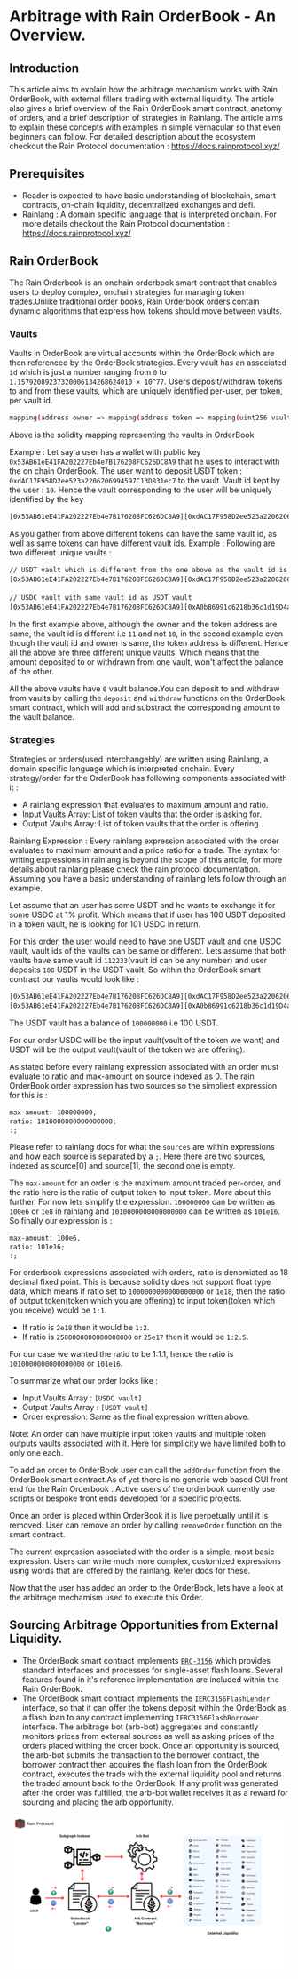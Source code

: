 # Arbitrage with Rain OrderBook - An Overview. 

## Introduction
This article aims to explain how the arbitrage mechanism works with Rain OrderBook, with external fillers trading with external liquidity.
The article also gives a brief overview of the Rain OrderBook smart contract, anatomy of orders, and a brief description of strategies in Rainlang. The article aims to explain these concepts with examples in simple vernacular so that even beginners can follow.
For detailed description about the ecosystem checkout the Rain Protocol documentation : <https://docs.rainprotocol.xyz/>

## Prerequisites
- Reader is expected to have basic understanding of blockchain, smart contracts, on-chain liquidity, decentralized exchanges and defi.
- Rainlang : A domain specific language that is interpreted onchain. For more details checkout the Rain Protocol documentation : <https://docs.rainprotocol.xyz/>
## Rain OrderBook
The Rain Orderbook is an onchain orderbook smart contract that enables users to deploy complex, onchain strategies for managing token trades.Unlike traditional order books, Rain Orderbook orders contain dynamic algorithms that express how tokens should move between vaults.

### Vaults
Vaults in OrderBook are virtual accounts within the OrderBook which are then referenced by the OrderBook strategies. Every vault has an associated `id` which is just a number ranging from `0` to `1.15792089237320006134268624010 × 10^77`. Users deposit/withdraw tokens to and from these vaults, which are uniquely identified per-user, per token, per vault id.
```sh
mapping(address owner => mapping(address token => mapping(uint256 vaultId => uint256 balance)))
```
Above is the solidity mapping representing the vaults in OrderBook

Example : 
Let say a user has a wallet with public key `0x53AB61eE41FA202227Eb4e7B176208FC626DC8A9` that he uses to interact with the on chain OrderBook.
The user want to deposit USDT token : `0xdAC17F958D2ee523a2206206994597C13D831ec7` to the vault.
Vault id kept by the user : `10`.
Hence the vault corresponding to the user will be uniquely identified by the key
```sh
[0x53AB61eE41FA202227Eb4e7B176208FC626DC8A9][0xdAC17F958D2ee523a2206206994597C13D831ec7][10] = 0
```
As you gather from above different tokens can have the same vault id, as well as same tokens can have different vault ids.
Example : Following are two different unique vaults : 
```sh
// USDT vault which is different from the one above as the vault id is different 
[0x53AB61eE41FA202227Eb4e7B176208FC626DC8A9][0xdAC17F958D2ee523a2206206994597C13D831ec7][11] = 0 

// USDC vault with same vault id as USDT vault
[0x53AB61eE41FA202227Eb4e7B176208FC626DC8A9][0xA0b86991c6218b36c1d19D4a2e9Eb0cE3606eB48][11] = 0
```  
In the first example above, although the owner and the token address are same, the vault id is different i.e `11` and not `10`, in the second example even though the vault id and owner is same, the token address is different. Hence all the above are three different unique vaults. Which means that the amount deposited to or withdrawn from one vault, won't affect the balance of the other. 

All the above vaults have `0` vault balance.You can deposit to and withdraw from vaults by calling the `deposit` and `withdraw` functions on the OrderBook smart contract, which will add and substract the corresponding amount to the vault balance.

### Strategies

Strategies or orders(used interchangebly) are written using Rainlang, a domain specific language which is interpreted onchain. Every strategy/order for the OrderBook has following components associated with it : 
- A rainlang expression that evaluates to maximum amount and ratio. 
- Input Vaults Array: List of token vaults that the order is asking for.
- Output Vaults Array: List of token vaults that the order is offering. 

Rainlang Expression : 
Every rainlang expression associated with the order evaluates to maximum amount and a price ratio for a trade. The syntax for writing expressions in rainlang is beyond the scope of this artcile, for more details about rainlang please check the rain protocol documentation. 
Assuming you have a basic understanding of rainlang lets follow through an example.


Let assume that an user has some USDT and he wants to exchange it for some USDC at 1% profit. Which means that if user has 100 USDT deposited in a token vault, he is looking for 101 USDC in return. 

For this order, the user would need to have one USDT vault and one USDC vault, vault ids of the vaults can be same or different. Lets assume that both vaults have same vault id `112233`(vault id can be any number) and user deposits `100` USDT in the USDT vault. So within the OrderBook smart contract our vaults would look like : 
```sh
[0x53AB61eE41FA202227Eb4e7B176208FC626DC8A9][0xdAC17F958D2ee523a2206206994597C13D831ec7][112233] = 100000000 
[0x53AB61eE41FA202227Eb4e7B176208FC626DC8A9][0xA0b86991c6218b36c1d19D4a2e9Eb0cE3606eB48][112233] = 0 

```
The USDT vault has a balance of `100000000` i.e 100 USDT. 

For our order USDC will be the input vault(vault of the token we want) and USDT will be the output vault(vault of the token we are offering).

As stated before every rainlang expression associated with an order must evaluate to ratio and max-amount on source indexed as 0. The rain OrderBook order expression has two sources so the simpliest expression for this is : 
```
max-amount: 100000000,
ratio: 1010000000000000000;
:;
```
Please refer to rainlang docs for what the `sources` are within expressions and how each source is separated by a `;`. Here there are two sources, indexed as source[0] and source[1], the second one is empty.

The `max-amount` for an order is the maximum amount traded per-order, and the ratio here is the ratio of output token to input token. More about this further. For now lets simplify the expression. `100000000` can be written as `100e6` or `1e8` in rainlang and `1010000000000000000` can be written as `101e16`. So finally our expression is : 
```
max-amount: 100e6,
ratio: 101e16;
:;
``` 
For orderbook expressions associated with orders, ratio is denomiated as 18 decimal fixed point. This is because solidity does not support float type data, which means if ratio set to `1000000000000000000` or `1e18`, then the ratio of output token(token which you are offering) to input token(token which you receive) would be `1:1`. 
- If ratio is `2e18` then it would be `1:2`.
- If ratio is `2500000000000000000` or `25e17` then it would be `1:2.5`.

For our case we wanted the ratio to be 1:1.1, hence the ratio is `1010000000000000000` or `101e16`. 

To summarize what our order looks like : 
- Input Vaults Array : `[USDC vault]`
- Output Vaults Array : `[USDT vault]`
- Order expression: Same as the final expression written above.

Note: An order can have multiple input token vaults and multiple token outputs vaults associated with it. Here for simplicity we have limited both to only one each. 

To add an order to OrderBook user can call the `addOrder` function from the OrderBook smart contract.As of yet there is no generic web based GUI front end for the Rain Orderbook . Active users of the orderbook currently use scripts or bespoke front ends developed for a specific projects.

Once an order is placed within OrderBook it is live perpetually until it is removed. User can remove an order by calling `removeOrder` function on the smart contract.  

The current expression associated with the order is a simple, most basic expression. Users can write much more complex, customized expressions using words that are offered by the rainlang. Refer docs for these. 

Now that the user has added an order to the OrderBook, lets have a look at the arbitrage mechamism used to execute this Order.

## Sourcing Arbitrage Opportunities from External Liquidity.
  
- The OrderBook smart contract implements [`ERC-3156`](https://eips.ethereum.org/EIPS/eip-3156) which provides standard interfaces and processes for single-asset flash loans. Several features found in it's reference implementation are included within the Rain OrderBook. 
- The OrderBook smart contract implements the `IERC3156FlashLender` interface, so that it can offer the tokens deposit within the OrderBook as a flash loan to any contract implementing `IERC3156FlashBorrower` interface. The arbitrage bot (arb-bot) aggregates and constantly monitors prices  from external sources as well as asking prices of the orders placed withing the order book. Once an opportunity is sourced, the arb-bot submits the transaction to the borrower contract, the borrower contract then acquires the flash loan from the OrderBook contract, executes the trade with the external liquidity pool and returns the traded amount back to the OrderBook. If any profit was generated after the order was fulfilled, the arb-bot wallet receives it as a reward for sourcing and placing the arb opportunity. 

 ![](https://github.com/Siddharth2207/image-stash/blob/main/images/arb.png?raw=true) 